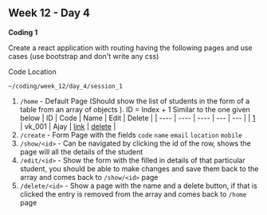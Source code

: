 ## Week 12 - Day 4

**Coding 1**

Create a react application with routing having the following pages and use cases (use bootstrap and don't write any css)

Code Location

```
~/coding/week_12/day_4/session_1
```

1. `/home` - Default Page (Should show the list of students in the form of a table from an array of objects ). ID = Index + 1
Similar to the one given below
| ID | Code | Name | Edit | Delete |
| ---- | ---- | ---- | --- | --- |
| <u>1</u> | vk_001 | Ajay | <u>link</u> | <u>delete</u> |
2. `/create` - Form Page with the fields `code` `name` `email` `location` `mobile`
3. `/show/<id>` - Can be navigated by clicking the id of the row, shows the page will all the details of the student
4. `/edit/<id>` - Show the form with the filled in details of that particular student, you should be able to make changes and save them back to the array and comes back to `/show/<id>` page
5. `/delete/<id>` - Show a page with the name and a delete button, if that is clicked the entry is removed from the array and comes back to `/home` page
